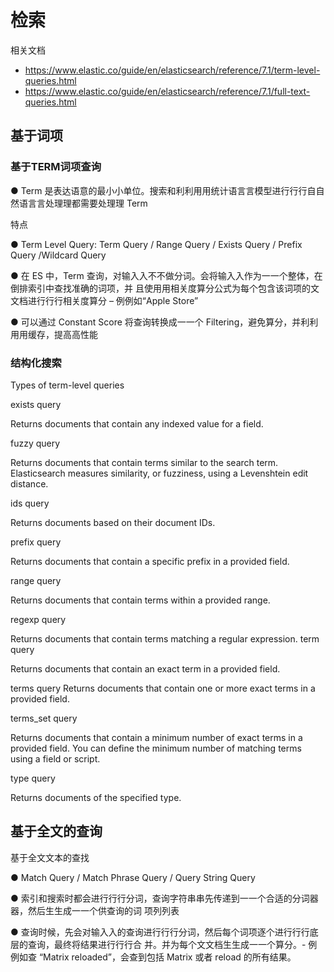 # 检索

相关文档

- https://www.elastic.co/guide/en/elasticsearch/reference/7.1/term-level-queries.html
- https://www.elastic.co/guide/en/elasticsearch/reference/7.1/full-text-queries.html


## 基于词项

### 基于TERM词项查询

● Term 是表达语意的最⼩小单位。搜索和利利⽤用统计语⾔言模型进⾏行行⾃自然语⾔言处理理都需要处理理 Term

特点

● Term Level Query: Term Query / Range Query / Exists Query / Prefix Query /Wildcard Query

● 在 ES 中，Term 查询，对输⼊入不不做分词。会将输⼊入作为⼀一个整体，在倒排索引中查找准确的词项，并 且使⽤用相关度算分公式为每个包含该词项的⽂文档进⾏行行相关度算分 – 例例如“Apple Store”

● 可以通过 Constant Score 将查询转换成⼀一个 Filtering，避免算分，并利利⽤用缓存，提⾼高性能

### 结构化搜索

Types of term-level queries

exists query

Returns documents that contain any indexed value for a field.

fuzzy query

Returns documents that contain terms similar to the search term. Elasticsearch measures similarity, or fuzziness, using a Levenshtein edit distance.

ids query

Returns documents based on their document IDs.

prefix query

Returns documents that contain a specific prefix in a provided field.

range query

Returns documents that contain terms within a provided range.

regexp query

Returns documents that contain terms matching a regular expression.
term query


Returns documents that contain an exact term in a provided field.

terms query
Returns documents that contain one or more exact terms in a provided field.

terms_set query

Returns documents that contain a minimum number of exact terms in a provided field. You can define the minimum number of matching terms using a field or script.

type query

Returns documents of the specified type.

## 基于全文的查询

基于全⽂文本的查找

● Match Query / Match Phrase Query / Query String Query

● 索引和搜索时都会进⾏行行分词，查询字符串串先传递到⼀一个合适的分词器器，然后⽣生成⼀一个供查询的词
项列列表

● 查询时候，先会对输⼊入的查询进⾏行行分词，然后每个词项逐个进⾏行行底层的查询，最终将结果进⾏行行合 并。并为每个⽂文档⽣生成⼀一个算分。- 例例如查 “Matrix reloaded”，会查到包括 Matrix 或者 reload 的所有结果。

